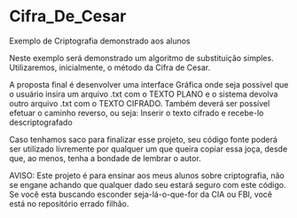 # Cifra_De_Cesar
Exemplo de Criptografia demonstrado aos alunos

Neste exemplo será demonstrado um algoritmo de substituição simples. Utilizaremos, inicialmente, o método da Cifra de Cesar.

A proposta final é desenvolver uma interface Gráfica onde seja possível que o usuário insira um arquivo .txt com o TEXTO PLANO e o sistema devolva outro arquivo .txt com o TEXTO CIFRADO. Também deverá ser possível efetuar o caminho reverso, ou seja: Inserir o texto cifrado e recebe-lo descriptografado 

Caso tenhamos saco para finalizar esse projeto, seu código fonte poderá ser utilizado livremente por qualquer um que queira copiar essa joça, desde que, ao menos, tenha a bondade de lembrar o autor. 

AVISO: Este projeto é para ensinar aos meus alunos sobre criptografia, não se engane achando que qualquer dado seu estará seguro com este código. Se você esta buscando esconder seja-lá-o-que-for da CIA ou FBI, você está no repositório errado filhão. 
